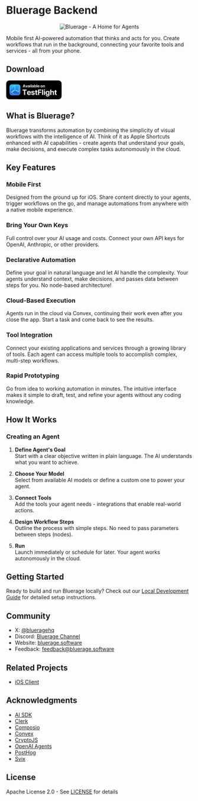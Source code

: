 # Bluerage Backend

<p align="center">
  <img src="docs/images/сover.jpg" alt="Bluerage - A Home for Agents" />
</p>

Mobile first AI-powered automation that thinks and acts for you. Create
workflows that run in the background, connecting your favorite tools and
services - all from your phone.

## Download

<a href="https://testflight.apple.com/join/A733K2pz">
  <img src="docs/images/testflight.png" alt="Download on TestFlight" width="150" />
</a>

## What is Bluerage?

Bluerage transforms automation by combining the simplicity of visual workflows
with the intelligence of AI. Think of it as Apple Shortcuts enhanced with AI
capabilities - create agents that understand your goals, make decisions, and
execute complex tasks autonomously in the cloud.

## Key Features

### Mobile First

Designed from the ground up for iOS. Share content directly to your agents,
trigger workflows on the go, and manage automations from anywhere with a native
mobile experience.

### Bring Your Own Keys

Full control over your AI usage and costs. Connect your own API keys for OpenAI,
Anthropic, or other providers.

### Declarative Automation

Define your goal in natural language and let AI handle the complexity. Your
agents understand context, make decisions, and passes data between steps for
you. No node-based architecture!

### Cloud-Based Execution

Agents run in the cloud via Convex, continuing their work even after you close
the app. Start a task and come back to see the results.

### Tool Integration

Connect your existing applications and services through a growing library of
tools. Each agent can access multiple tools to accomplish complex, multi-step
workflows.

### Rapid Prototyping

Go from idea to working automation in minutes. The intuitive interface makes it
simple to draft, test, and refine your agents without any coding knowledge.

## How It Works

### Creating an Agent

1. **Define Agent's Goal**\
   Start with a clear objective written in plain language. The AI understands
   what you want to achieve.

2. **Choose Your Model**\
   Select from available AI models or define a custom one to power your agent.

3. **Connect Tools**\
   Add the tools your agent needs - integrations that enable real-world actions.

4. **Design Workflow Steps**\
   Outline the process with simple steps. No need to pass parameters between
   steps (nodes).

5. **Run**\
   Launch immediately or schedule for later. Your agent works autonomously in
   the cloud.

## Getting Started

Ready to build and run Bluerage locally? Check out our [Local Development Guide](docs/local-development.md) for detailed setup instructions.

## Community

- X: [@blueragehq](https://x.com/blueragehq)
- Discord: [Bluerage Channel](https://threads.com/blueragehq)
- Website: [bluerage.software](https://bluerage.software)
- Feedback: [feedback@bluerage.software](mailto:feedback@bluerage.software)

## Related Projects

- [iOS Client](https://github.com/blueragesoftware/iOS)

## Acknowledgments

- [AI SDK](https://github.com/vercel/ai)
- [Clerk](https://github.com/clerk/javascript)
- [Composio](https://github.com/composiohq/composio)
- [Convex](https://github.com/get-convex/convex-js)
- [CryptoJS](https://github.com/brix/crypto-js)
- [OpenAI Agents](https://github.com/openai/agents)
- [PostHog](https://github.com/PostHog/posthog-node)
- [Svix](https://github.com/svix/svix-webhooks)

## License

Apache License 2.0 - See [LICENSE](LICENSE) for details
